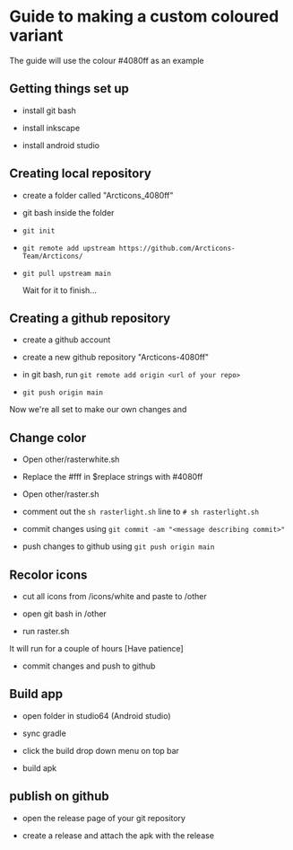 # Guide to making a custom coloured variant

The guide will use the colour #4080ff as an example

## Getting things set up

- install git bash

- install inkscape

- install android studio

## Creating local repository

- create a folder called "Arcticons_4080ff"

- git bash inside the folder

- `git init`

- `git remote add upstream https://github.com/Arcticons-Team/Arcticons/`

- `git pull upstream main`

  Wait for it to finish...

## Creating a github repository

- create a github account

- create a new github repository "Arcticons-4080ff"

- in git bash, run `git remote add origin <url of your repo>`

- `git push origin main`

Now we're all set to make our own changes and

## Change color

- Open other/rasterwhite.sh

- Replace the #fff in $replace strings with #4080ff

- Open other/raster.sh

- comment out the `sh rasterlight.sh` line to `# sh rasterlight.sh`

- commit changes using `git commit -am "<message describing commit>"`

- push changes to github using `git push origin main`

## Recolor icons

- cut all icons from /icons/white and paste to /other

- open git bash in /other

- run raster.sh

It will run for a couple of hours [Have patience]

- commit changes and push to github

## Build app

- open folder in studio64 (Android studio)

- sync gradle

- click the build drop down menu on top bar

- build apk

## publish on github

- open the release page of your git repository

- create a release and attach the apk with the release
